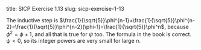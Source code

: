 title: SICP Exercise 1.13
slug: sicp-exercise-1-13

The inductive step is 
$\frac{1}{\sqrt{5}}\phi^{n-1}+\frac{1}{\sqrt{5}}\phi^{n-2}=\frac{1}{\sqrt{5}}\phi^{n-2}(\phi-1)=\frac{1}{\sqrt{5}}\phi^n$, 
because $\phi^2=\phi+1$, and all that is true for $\psi$ too. 
The formula in the book is correct. 
$\psi<0$, so its integer powers are very small for large $n$.
